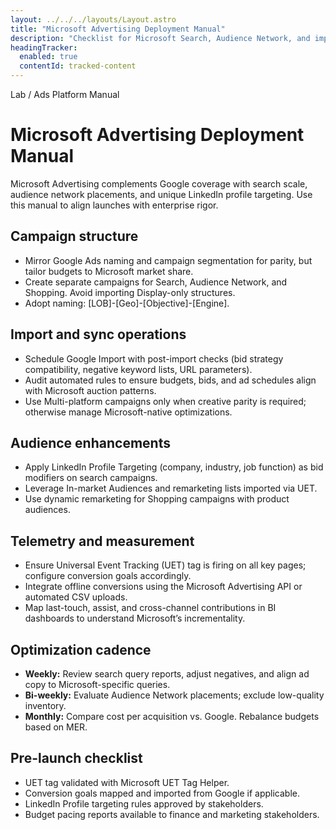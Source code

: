 ```yaml
---
layout: ../../../layouts/Layout.astro
title: "Microsoft Advertising Deployment Manual"
description: "Checklist for Microsoft Search, Audience Network, and import automation."
headingTracker:
  enabled: true
  contentId: tracked-content
---
```

<div class="container" id="tracked-content">
  <p class="supertitle mono">Lab / Ads Platform Manual</p>
  <h1>Microsoft Advertising Deployment Manual</h1>
  <p class="intro">Microsoft Advertising complements Google coverage with search scale, audience network placements, and unique LinkedIn profile targeting. Use this manual to align launches with enterprise rigor.</p>

  <section>
    <h2>Campaign structure</h2>
    <ul>
      <li>Mirror Google Ads naming and campaign segmentation for parity, but tailor budgets to Microsoft market share.</li>
      <li>Create separate campaigns for Search, Audience Network, and Shopping. Avoid importing Display-only structures.</li>
      <li>Adopt naming: <span class="mono">[LOB]-[Geo]-[Objective]-[Engine]</span>.</li>
    </ul>
  </section>

  <section>
    <h2>Import and sync operations</h2>
    <ul>
      <li>Schedule Google Import with post-import checks (bid strategy compatibility, negative keyword lists, URL parameters).</li>
      <li>Audit automated rules to ensure budgets, bids, and ad schedules align with Microsoft auction patterns.</li>
      <li>Use Multi-platform campaigns only when creative parity is required; otherwise manage Microsoft-native optimizations.</li>
    </ul>
  </section>

  <section>
    <h2>Audience enhancements</h2>
    <ul>
      <li>Apply LinkedIn Profile Targeting (company, industry, job function) as bid modifiers on search campaigns.</li>
      <li>Leverage In-market Audiences and remarketing lists imported via UET.</li>
      <li>Use dynamic remarketing for Shopping campaigns with product audiences.</li>
    </ul>
  </section>

  <section>
    <h2>Telemetry and measurement</h2>
    <ul>
      <li>Ensure Universal Event Tracking (UET) tag is firing on all key pages; configure conversion goals accordingly.</li>
      <li>Integrate offline conversions using the Microsoft Advertising API or automated CSV uploads.</li>
      <li>Map last-touch, assist, and cross-channel contributions in BI dashboards to understand Microsoft’s incrementality.</li>
    </ul>
  </section>

  <section>
    <h2>Optimization cadence</h2>
    <ul>
      <li><strong>Weekly:</strong> Review search query reports, adjust negatives, and align ad copy to Microsoft-specific queries.</li>
      <li><strong>Bi-weekly:</strong> Evaluate Audience Network placements; exclude low-quality inventory.</li>
      <li><strong>Monthly:</strong> Compare cost per acquisition vs. Google. Rebalance budgets based on MER.</li>
    </ul>
  </section>

  <section>
    <h2>Pre-launch checklist</h2>
    <ul>
      <li>UET tag validated with Microsoft UET Tag Helper.</li>
      <li>Conversion goals mapped and imported from Google if applicable.</li>
      <li>LinkedIn Profile targeting rules approved by stakeholders.</li>
      <li>Budget pacing reports available to finance and marketing stakeholders.</li>
    </ul>
  </section>
</div>
